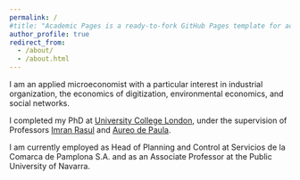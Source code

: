 ```yaml
---
permalink: /
#title: "Academic Pages is a ready-to-fork GitHub Pages template for academic personal websites"
author_profile: true
redirect_from: 
  - /about/
  - /about.html
---
```


I am an applied microeconomist with a particular interest in industrial organization, the economics of digitization, environmental economics, and social networks.

I completed my PhD at [University College London]( https://www.ucl.ac.uk/economics/), under the supervision of Professors [Imran Rasul]( https://www.imranrasul.com/) and [Aureo de Paula]( https://www.ucl.ac.uk/~uctpand/).

I am currently employed as Head of Planning and Control at Servicios de la Comarca de Pamplona S.A. and as an Associate Professor at the Public University of Navarra.



